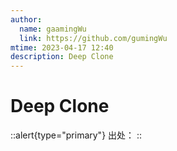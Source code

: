 ```yaml
---
author:
  name: gaamingWu
  link: https://github.com/gumingWu
mtime: 2023-04-17 12:40
description: Deep Clone
---
```


# Deep Clone

::alert{type="primary"}
出处：[]()
::